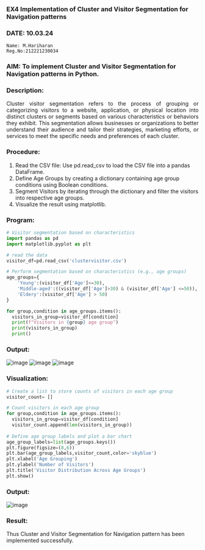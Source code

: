 ### EX4 Implementation of Cluster and Visitor Segmentation for Navigation patterns
### DATE: 10.03.24
```
Name: M.Hariharan
Reg.No:212221230034
```
### AIM: To implement Cluster and Visitor Segmentation for Navigation patterns in Python.
### Description:
<div align= "justify">Cluster visitor segmentation refers to the process of grouping or categorizing visitors to a website, 
  application, or physical location into distinct clusters or segments based on various characteristics or behaviors they exhibit. 
  This segmentation allows businesses or organizations to better understand their audience and tailor their strategies, marketing efforts, 
  or services to meet the specific needs and preferences of each cluster.</div>
  
### Procedure:
1) Read the CSV file: Use pd.read_csv to load the CSV file into a pandas DataFrame.
2) Define Age Groups by creating a dictionary containing age group conditions using Boolean conditions.
3) Segment Visitors by iterating through the dictionary and filter the visitors into respective age groups.
4) Visualize the result using matplotlib.

### Program:
```python
# Visitor segmentation based on characteristics
import pandas as pd
import matplotlib.pyplot as plt

# read the data
visitor_df=pd.read_csv('clustervisitor.csv')

# Perform segmentation based on characteristics (e.g., age groups)
age_groups={
    'Young':(visitor_df['Age']<=30),
    'Middle-aged':((visitor_df['Age']>30) & (visitor_df['Age'] <=50)),
    'Eldery':(visitor_df['Age'] > 50)
}

for group,condition in age_groups.items():
  visitors_in_group=visitor_df[condition]
  print(f"Visitors in {group} age group")
  print(visitors_in_group)
  print()
```
### Output:
![image](https://github.com/Hariharan-061102/WDM_EXP4/assets/93427270/6792d05a-079a-4312-9180-7a55f3d6a9a5)
![image](https://github.com/Hariharan-061102/WDM_EXP4/assets/93427270/bac58835-8c8b-4a39-a22f-cd40b5160cb4)
![image](https://github.com/Hariharan-061102/WDM_EXP4/assets/93427270/0d9fae44-5e51-4cf0-a846-95ccaf0f6d93)



### Visualization:
```python
# Create a list to store counts of visitors in each age group
visitor_count= []

# Count visitors in each age group
for group,condition in age_groups.items():
  visitors_in_group=visitor_df[condition]
  visitor_count.append(len(visitors_in_group))
    
# Define age group labels and plot a bar chart
age_group_labels=list(age_groups.keys())
plt.figure(figsize=(8,6))
plt.bar(age_group_labels,visitor_count,color='skyblue')
plt.xlabel('Age Grouping')
plt.ylabel('Number of Visitors')
plt.title('Visitor Distribution Across Age Groups')
plt.show()
```
### Output:
![image](https://github.com/Hariharan-061102/WDM_EXP4/assets/93427270/cf676403-9300-4b74-9f5c-b4591322905f)


### Result:
Thus Cluster and Visitor Segmentation for Navigation pattern has been implemented successfully.

